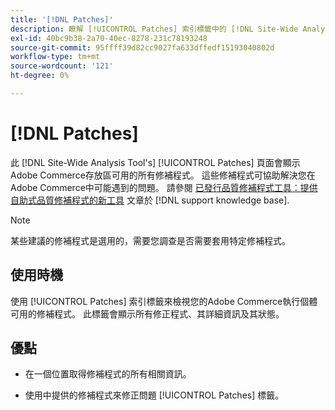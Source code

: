 ```yaml
---
title: '[!DNL Patches]'
description: 瞭解 [!UICONTROL Patches] 索引標籤中的 [!DNL Site-Wide Analysis Tool]，以及何時使用它所帶來的好處。
exl-id: 40bc9b38-2a70-40ec-8278-231c78193248
source-git-commit: 95ffff39d82cc9027fa633dffedf15193040802d
workflow-type: tm+mt
source-wordcount: '121'
ht-degree: 0%

---
```


# [!DNL Patches]

此 [!DNL Site-Wide Analysis Tool's] [!UICONTROL Patches] 頁面會顯示Adobe Commerce存放區可用的所有修補程式。 這些修補程式可協助解決您在Adobe Commerce中可能遇到的問題。 請參閱 [已發行品質修補程式工具：提供自助式品質修補程式的新工具](https://support.magento.com/hc/en-us/articles/360047139492) 文章於 [!DNL support knowledge base].

>[!NOTE]
>
>某些建議的修補程式是選用的，需要您調查是否需要套用特定修補程式。

## 使用時機

使用 [!UICONTROL Patches] 索引標籤來檢視您的Adobe Commerce執行個體可用的修補程式。 此標籤會顯示所有修正程式、其詳細資訊及其狀態。

## 優點

* 在一個位置取得修補程式的所有相關資訊。

* 使用中提供的修補程式來修正問題 [!UICONTROL Patches] 標籤。
